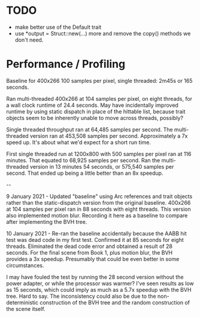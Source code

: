 # TODO
 * make better use of the Default trait
 * use *output = Struct::new(...) more and remove the copy() methods we don't
   need.

# Performance / Profiling

Baseline for 400x266 100 samples per pixel, single threaded: 2m45s or 165
seconds.

Ran multi-threaded 400x266 at 104 samples per pixel, on eight threads, for a
wall clock runtime of 24.4 seconds. May have incidentally improved runtime by
using static dispatch in place of the hittable list, because trait objects seem
to be inherently unable to move across threads, possibly?

Single threaded throughput ran at 64,485 samples per second. The multi-threaded
version ran at 453,508 samples per second. Approximately a 7x speed up. It's
about what we'd expect for a short run time.

First single threaded run at 1200x800 with 500 samples per pixel ran at 116 minutes. That equated to 68,925 samples per second. Ran the multi-threaded version in 13 minutes 54 seconds, or 575,540 samples per second. That ended up being a little better than an 8x speedup.

--

9 January 2021 - Updated "baseline" using Arc references and trait objects
rather than the static-dispatch version from the original baseline. 400x266 at
104 samples per pixel ran in 88 seconds with eight threads. This version also
implemented motion blur. Recording it here as a baseline to compare after
implementing the BVH tree.

10 January 2021 - Re-ran the baseline accidentally because the AABB hit test was
dead code in my first test. Confirmed it at 85 seconds for eight threads.
Eliminated the dead code error and obtained a result of 28 seconds. For the
final scene from Book 1, plus motion blur, the BVH provides a 3x speedup.
Presumably that could be even better in some circumstances.

I may have fouled the test by running the 28 second version without the power
adapter, or while the processor was warmer? I've seen results as low as 15
seconds, which could imply as much as a 5.7x speedup with the BVH tree. Hard to
say. The inconsistency could also be due to the non-deterministic construction
of the BVH tree and the random construction of the scene itself.
